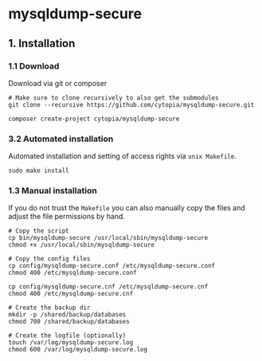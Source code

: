 # mysqldump-secure

## 1. Installation

### 1.1 Download

Download via git or composer
```shell
# Make sure to clone recursively to also get the submodules
git clone --recursive https://github.com/cytopia/mysqldump-secure.git
```

```shell
composer create-project cytopia/mysqldump-secure
```

### 3.2 Automated installation
Automated installation and setting of access rights via `unix Makefile`.
```shell
sudo make install
```

### 1.3 Manual installation
If you do not trust the `Makefile` you can also manually copy the files and adjust the file permissions by hand.
```shell
# Copy the script
cp bin/mysqldump-secure /usr/local/sbin/mysqldump-secure
chmod +x /usr/local/sbin/mysqldump-secure

# Copy the config files
cp config/mysqldump-secure.conf /etc/mysqldump-secure.conf
chmod 400 /etc/mysqldump-secure.conf

cp config/mysqldump-secure.cnf /etc/mysqldump-secure.cnf
chmod 400 /etc/mysqldump-secure.cnf

# Create the backup dir
mkdir -p /shared/backup/databases
chmod 700 /shared/backup/databases

# Create the logfile (optionally)
touch /var/log/mysqldump-secure.log
chmod 600 /var/log/mysqldump-secure.log
```


